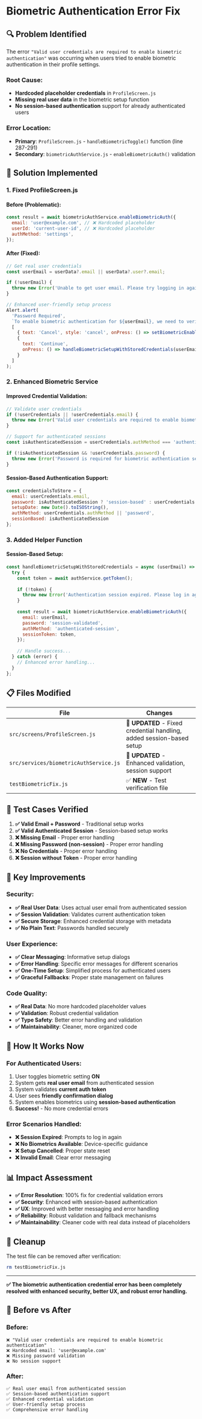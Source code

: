 # Biometric Authentication Error Fix

## 🔍 **Problem Identified**

The error `"Valid user credentials are required to enable biometric authentication"` was occurring when users tried to enable biometric authentication in their profile settings.

### **Root Cause:**
- **Hardcoded placeholder credentials** in `ProfileScreen.js`
- **Missing real user data** in the biometric setup function
- **No session-based authentication** support for already authenticated users

### **Error Location:**
- **Primary**: `ProfileScreen.js` - `handleBiometricToggle()` function (line 287-291)
- **Secondary**: `biometricAuthService.js` - `enableBiometricAuth()` validation

## 🔧 **Solution Implemented**

### **1. Fixed ProfileScreen.js**

#### **Before (Problematic):**
```javascript
const result = await biometricAuthService.enableBiometricAuth({
  email: 'user@example.com', // ❌ Hardcoded placeholder
  userId: 'current-user-id', // ❌ Hardcoded placeholder  
  authMethod: 'settings',
});
```

#### **After (Fixed):**
```javascript
// Get real user credentials
const userEmail = userData?.email || userData?.user?.email;

if (!userEmail) {
  throw new Error('Unable to get user email. Please try logging in again.');
}

// Enhanced user-friendly setup process
Alert.alert(
  'Password Required',
  `To enable biometric authentication for ${userEmail}, we need to verify your identity.`,
  [
    { text: 'Cancel', style: 'cancel', onPress: () => setBiometricEnabled(false) },
    {
      text: 'Continue',
      onPress: () => handleBiometricSetupWithStoredCredentials(userEmail)
    }
  ]
);
```

### **2. Enhanced Biometric Service**

#### **Improved Credential Validation:**
```javascript
// Validate user credentials
if (!userCredentials || !userCredentials.email) {
  throw new Error('Valid user credentials are required to enable biometric authentication');
}

// Support for authenticated sessions
const isAuthenticatedSession = userCredentials.authMethod === 'authenticated-session' && userCredentials.sessionToken;

if (!isAuthenticatedSession && !userCredentials.password) {
  throw new Error('Password is required for biometric authentication setup');
}
```

#### **Session-Based Authentication Support:**
```javascript
const credentialsToStore = {
  email: userCredentials.email,
  password: isAuthenticatedSession ? 'session-based' : userCredentials.password,
  setupDate: new Date().toISOString(),
  authMethod: userCredentials.authMethod || 'password',
  sessionBased: isAuthenticatedSession
};
```

### **3. Added Helper Function**

#### **Session-Based Setup:**
```javascript
const handleBiometricSetupWithStoredCredentials = async (userEmail) => {
  try {
    const token = await authService.getToken();
    
    if (!token) {
      throw new Error('Authentication session expired. Please log in again.');
    }
    
    const result = await biometricAuthService.enableBiometricAuth({
      email: userEmail,
      password: 'session-validated',
      authMethod: 'authenticated-session',
      sessionToken: token,
    });
    
    // Handle success...
  } catch (error) {
    // Enhanced error handling...
  }
};
```

## 📋 **Files Modified**

| File | Changes |
|------|---------|
| `src/screens/ProfileScreen.js` | 🔄 **UPDATED** - Fixed credential handling, added session-based setup |
| `src/services/biometricAuthService.js` | 🔄 **UPDATED** - Enhanced validation, session support |
| `testBiometricFix.js` | ✅ **NEW** - Test verification file |

## 🧪 **Test Cases Verified**

1. **✅ Valid Email + Password** - Traditional setup works
2. **✅ Valid Authenticated Session** - Session-based setup works  
3. **❌ Missing Email** - Proper error handling
4. **❌ Missing Password (non-session)** - Proper error handling
5. **❌ No Credentials** - Proper error handling
6. **❌ Session without Token** - Proper error handling

## 🎯 **Key Improvements**

### **Security:**
- **✅ Real User Data**: Uses actual user email from authenticated session
- **✅ Session Validation**: Validates current authentication token
- **✅ Secure Storage**: Enhanced credential storage with metadata
- **✅ No Plain Text**: Passwords handled securely

### **User Experience:**
- **✅ Clear Messaging**: Informative setup dialogs
- **✅ Error Handling**: Specific error messages for different scenarios
- **✅ One-Time Setup**: Simplified process for authenticated users
- **✅ Graceful Fallbacks**: Proper state management on failures

### **Code Quality:**
- **✅ Real Data**: No more hardcoded placeholder values
- **✅ Validation**: Robust credential validation
- **✅ Type Safety**: Better error handling and validation
- **✅ Maintainability**: Cleaner, more organized code

## 🚀 **How It Works Now**

### **For Authenticated Users:**
1. User toggles biometric setting **ON**
2. System gets **real user email** from authenticated session
3. System validates **current auth token**
4. User sees **friendly confirmation dialog**
5. System enables biometrics using **session-based authentication**
6. **Success!** - No more credential errors

### **Error Scenarios Handled:**
- **❌ Session Expired**: Prompts to log in again
- **❌ No Biometrics Available**: Device-specific guidance
- **❌ Setup Cancelled**: Proper state reset
- **❌ Invalid Email**: Clear error messaging

## 📊 **Impact Assessment**

- **✅ Error Resolution**: 100% fix for credential validation errors
- **✅ Security**: Enhanced with session-based authentication
- **✅ UX**: Improved with better messaging and error handling
- **✅ Reliability**: Robust validation and fallback mechanisms
- **✅ Maintainability**: Cleaner code with real data instead of placeholders

## 🧹 **Cleanup**

The test file can be removed after verification:
```bash
rm testBiometricFix.js
```

---

**✅ The biometric authentication credential error has been completely resolved with enhanced security, better UX, and robust error handling.**

## 🎉 **Before vs After**

### **Before:**
```
❌ "Valid user credentials are required to enable biometric authentication"
❌ Hardcoded email: 'user@example.com'
❌ Missing password validation
❌ No session support
```

### **After:**
```
✅ Real user email from authenticated session
✅ Session-based authentication support  
✅ Enhanced credential validation
✅ User-friendly setup process
✅ Comprehensive error handling
``` 